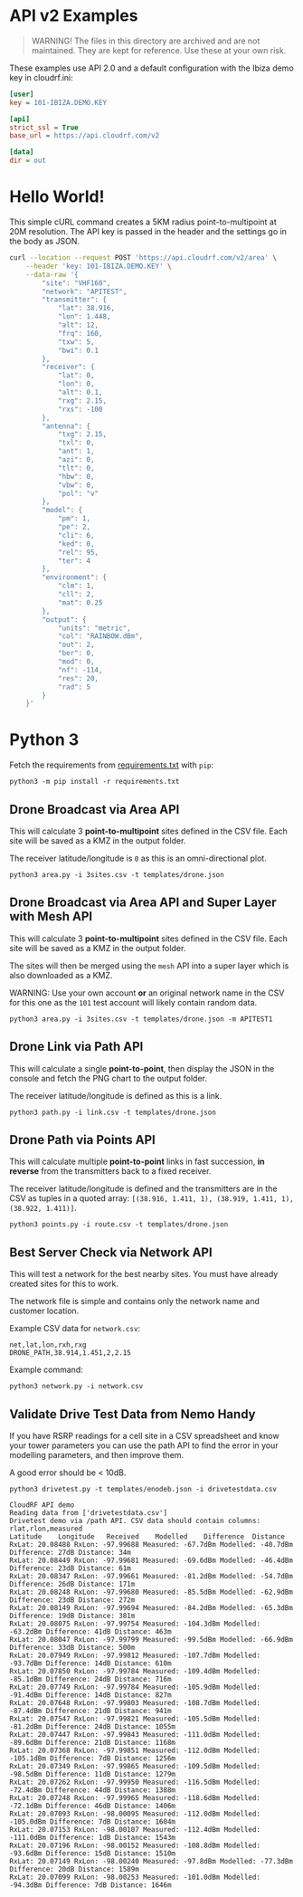 # API v2 Examples

> WARNING! The files in this directory are archived and are not maintained. They are kept for reference. Use these at your own risk.

These examples use API 2.0 and a default configuration with the Ibiza demo key in cloudrf.ini:

```ini
[user]
key = 101-IBIZA.DEMO.KEY

[api]
strict_ssl = True
base_url = https://api.cloudrf.com/v2

[data]
dir = out
```

# Hello World!

This simple cURL command creates a 5KM radius point-to-multipoint at 20M resolution. The API key is passed in the header and the settings go in the body as JSON. 

```bash
curl --location --request POST 'https://api.cloudrf.com/v2/area' \
    --header 'key: 101-IBIZA.DEMO.KEY' \
    --data-raw '{
        "site": "VHF160",
        "network": "APITEST",
        "transmitter": {
            "lat": 38.916,
            "lon": 1.448,
            "alt": 12,
            "frq": 160,
            "txw": 5,
            "bwi": 0.1
        },
        "receiver": {
            "lat": 0,
            "lon": 0,
            "alt": 0.1,
            "rxg": 2.15,
            "rxs": -100
        },
        "antenna": {
            "txg": 2.15,
            "txl": 0,
            "ant": 1,
            "azi": 0,
            "tlt": 0,
            "hbw": 0,
            "vbw": 0,
            "pol": "v"
        },
        "model": {
            "pm": 1,
            "pe": 2,
            "cli": 6,
            "ked": 0,
            "rel": 95,
            "ter": 4
        },
        "environment": {
            "clm": 1,
            "cll": 2,
            "mat": 0.25
        },
        "output": {
            "units": "metric",
            "col": "RAINBOW.dBm",
            "out": 2,
            "ber": 0,
            "mod": 0,
            "nf": -114,
            "res": 20,
            "rad": 5
        }
    }'
```

# Python 3

Fetch the requirements from [requirements.txt](requirements.txt) with `pip`:
		
```
python3 -m pip install -r requirements.txt
```

##  Drone Broadcast via Area API

This will calculate 3 **point-to-multipoint** sites defined in the CSV file. Each site will be saved as a KMZ in the output folder.

The receiver latitude/longitude is `0` as this is an omni-directional plot.

```
python3 area.py -i 3sites.csv -t templates/drone.json
```

##  Drone Broadcast via Area API and Super Layer with Mesh API

This will calculate 3 **point-to-multipoint** sites defined in the CSV file. Each site will be saved as a KMZ in the output folder.

The sites will then be merged using the `mesh` API into a super layer which is also downloaded as a KMZ.

WARNING: Use your own account **or** an original network name in the CSV for this one as the `101` test account will likely contain random data.

```
python3 area.py -i 3sites.csv -t templates/drone.json -m APITEST1
```

## Drone Link via Path API

This will calculate a single **point-to-point**, then display the JSON in the console and fetch the PNG chart to the output folder. 

The receiver latitude/longitude is defined as this is a link.

```
python3 path.py -i link.csv -t templates/drone.json
```

## Drone Path via Points API

This will calculate multiple **point-to-point** links in fast succession, **in reverse** from the transmitters back to a fixed receiver.

The receiver latitude/longitude is defined and the transmitters are in the CSV as tuples in a quoted array: `[(38.916, 1.411, 1), (38.919, 1.411, 1), (38.922, 1.411)]`.

```
python3 points.py -i route.csv -t templates/drone.json
```

## Best Server Check via Network API

This will test a network for the best nearby sites. You must have already created sites for this to work.

The network file is simple and contains only the network name and customer location.

Example CSV data for `network.csv`:

```csv
net,lat,lon,rxh,rxg
DRONE_PATH,38.914,1.451,2,2.15
```

Example command:

```
python3 network.py -i network.csv
```

## Validate Drive Test Data from Nemo Handy

If you have RSRP readings for a cell site in a CSV spreadsheet and know your tower parameters you can use the path API to find the error in your modelling parameters, and then improve them.

A good error should be < 10dB.

```
python3 drivetest.py -t templates/enodeb.json -i drivetestdata.csv

CloudRF API demo
Reading data from ['drivetestdata.csv']
Drivetest demo via /path API. CSV data should contain columns: rlat,rlon,measured
Latitude	Longitude	Received	Modelled	Difference	Distance
RxLat: 20.08488 RxLon: -97.99688 Measured: -67.7dBm Modelled: -40.7dBm Difference: 27dB Distance: 34m
RxLat: 20.08449 RxLon: -97.99681 Measured: -69.6dBm Modelled: -46.4dBm Difference: 23dB Distance: 61m
RxLat: 20.08347 RxLon: -97.99661 Measured: -81.2dBm Modelled: -54.7dBm Difference: 26dB Distance: 171m
RxLat: 20.08248 RxLon: -97.99680 Measured: -85.5dBm Modelled: -62.9dBm Difference: 23dB Distance: 272m
RxLat: 20.08149 RxLon: -97.99694 Measured: -84.2dBm Modelled: -65.3dBm Difference: 19dB Distance: 381m
RxLat: 20.08075 RxLon: -97.99754 Measured: -104.3dBm Modelled: -63.2dBm Difference: 41dB Distance: 463m
RxLat: 20.08047 RxLon: -97.99799 Measured: -99.5dBm Modelled: -66.9dBm Difference: 33dB Distance: 500m
RxLat: 20.07949 RxLon: -97.99812 Measured: -107.7dBm Modelled: -93.7dBm Difference: 14dB Distance: 610m
RxLat: 20.07850 RxLon: -97.99784 Measured: -109.4dBm Modelled: -85.1dBm Difference: 24dB Distance: 716m
RxLat: 20.07749 RxLon: -97.99784 Measured: -105.9dBm Modelled: -91.4dBm Difference: 14dB Distance: 827m
RxLat: 20.07648 RxLon: -97.99803 Measured: -108.7dBm Modelled: -87.4dBm Difference: 21dB Distance: 941m
RxLat: 20.07547 RxLon: -97.99821 Measured: -105.5dBm Modelled: -81.2dBm Difference: 24dB Distance: 1055m
RxLat: 20.07447 RxLon: -97.99843 Measured: -111.0dBm Modelled: -89.6dBm Difference: 21dB Distance: 1168m
RxLat: 20.07368 RxLon: -97.99851 Measured: -112.0dBm Modelled: -105.1dBm Difference: 7dB Distance: 1256m
RxLat: 20.07349 RxLon: -97.99865 Measured: -109.5dBm Modelled: -98.5dBm Difference: 11dB Distance: 1279m
RxLat: 20.07262 RxLon: -97.99950 Measured: -116.5dBm Modelled: -72.4dBm Difference: 44dB Distance: 1388m
RxLat: 20.07248 RxLon: -97.99965 Measured: -118.6dBm Modelled: -72.1dBm Difference: 46dB Distance: 1406m
RxLat: 20.07093 RxLon: -98.00095 Measured: -112.0dBm Modelled: -105.0dBm Difference: 7dB Distance: 1604m
RxLat: 20.07153 RxLon: -98.00107 Measured: -112.4dBm Modelled: -111.0dBm Difference: 1dB Distance: 1543m
RxLat: 20.07196 RxLon: -98.00152 Measured: -108.8dBm Modelled: -93.6dBm Difference: 15dB Distance: 1510m
RxLat: 20.07149 RxLon: -98.00240 Measured: -97.8dBm Modelled: -77.3dBm Difference: 20dB Distance: 1589m
RxLat: 20.07099 RxLon: -98.00253 Measured: -101.0dBm Modelled: -94.3dBm Difference: 7dB Distance: 1646m
```
